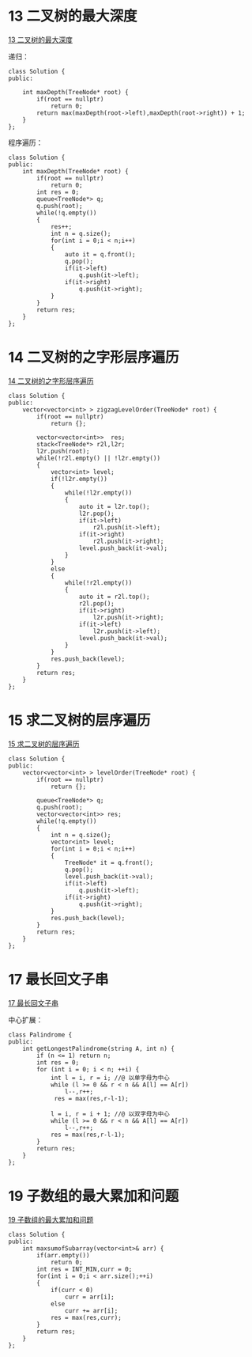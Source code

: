 # 13 二叉树的最大深度

[13 二叉树的最大深度](https://www.nowcoder.com/practice/8a2b2bf6c19b4f23a9bdb9b233eefa73?tpId=190&&tqId=35335&rp=1&ru=/ta/job-code-high-rd&qru=/ta/job-code-high-rd/question-ranking)

递归：

````
class Solution {
public:

    int maxDepth(TreeNode* root) {
        if(root == nullptr)
			return 0;
		return max(maxDepth(root->left),maxDepth(root->right)) + 1;
    }
};
````

程序遍历：

```
class Solution {
public:
    int maxDepth(TreeNode* root) {
        if(root == nullptr)
			return 0;
		int res = 0;
		queue<TreeNode*> q;
        q.push(root);
		while(!q.empty())
		{
			res++;
			int n = q.size();
			for(int i = 0;i < n;i++)
			{
				auto it = q.front();
				q.pop();
				if(it->left)
					q.push(it->left);
				if(it->right)
					q.push(it->right);
			}
		}
		return res;
    }
};
```

# 14 二叉树的之字形层序遍历

[14 二叉树的之字形层序遍历](https://www.nowcoder.com/practice/47e1687126fa461e8a3aff8632aa5559?tpId=190&&tqId=35183&rp=1&ru=/ta/job-code-high-rd&qru=/ta/job-code-high-rd/question-ranking)

```
class Solution {
public:
    vector<vector<int> > zigzagLevelOrder(TreeNode* root) {
        if(root == nullptr)
			return {};
		
		vector<vector<int>>  res;
		stack<TreeNode*> r2l,l2r;
		l2r.push(root);
		while(!r2l.empty() || !l2r.empty())
		{
			vector<int> level;
			if(!l2r.empty())
			{
				while(!l2r.empty())
				{
					auto it = l2r.top();
					l2r.pop();
					if(it->left)
						r2l.push(it->left);
					if(it->right)
						r2l.push(it->right);				
					level.push_back(it->val);
				}	
			}
			else
			{
				while(!r2l.empty())
				{
					auto it = r2l.top();
					r2l.pop();
					if(it->right)
						l2r.push(it->right);
					if(it->left)
						l2r.push(it->left);					
					level.push_back(it->val);
				}	
			}
			res.push_back(level);
		}
		return res;
    }
};
```

# 15 求二叉树的层序遍历

[15 求二叉树的层序遍历](https://www.nowcoder.com/practice/04a5560e43e24e9db4595865dc9c63a3?tpId=190&&tqId=35337&rp=1&ru=/ta/job-code-high-rd&qru=/ta/job-code-high-rd/question-ranking)

```
class Solution {
public:
    vector<vector<int> > levelOrder(TreeNode* root) {
        if(root == nullptr)
			return {};
		
		queue<TreeNode*> q;
		q.push(root);
		vector<vector<int>> res;		
		while(!q.empty())
		{
			int n = q.size();
			vector<int> level;	
			for(int i = 0;i < n;i++)
			{						
				TreeNode* it = q.front();
				q.pop();	
				level.push_back(it->val);
				if(it->left)
					q.push(it->left);
				if(it->right)
					q.push(it->right);
			}			
			res.push_back(level);
		}
		return res;
    }
};
```

# 17 最长回文子串

[17 最长回文子串](https://www.nowcoder.com/practice/b4525d1d84934cf280439aeecc36f4af?tpId=190&&tqId=35207&rp=1&ru=/ta/job-code-high-rd&qru=/ta/job-code-high-rd/question-ranking)

中心扩展：

```
class Palindrome {
public:
    int getLongestPalindrome(string A, int n) {
		if (n <= 1) return n;
        int res = 0;
        for (int i = 0; i < n; ++i) {
            int l = i, r = i; //@ 以单字母为中心
            while (l >= 0 && r < n && A[l] == A[r])
                l--,r++;
             res = max(res,r-l-1);
            
            l = i, r = i + 1; //@ 以双字母为中心
            while (l >= 0 && r < n && A[l] == A[r]) 
                l--,r++;
            res = max(res,r-l-1);
        }
        return res;
    }
};
```

# 19 子数组的最大累加和问题

[19 子数组的最大累加和问题](https://www.nowcoder.com/practice/554aa508dd5d4fefbf0f86e5fe953abd?tpId=190&&tqId=35386&rp=1&ru=/ta/job-code-high-rd&qru=/ta/job-code-high-rd/question-ranking)

```
class Solution {
public:
    int maxsumofSubarray(vector<int>& arr) {
        if(arr.empty())
			return 0;
		int res = INT_MIN,curr = 0;
		for(int i = 0;i < arr.size();++i)
		{
			if(curr < 0)
				curr = arr[i];
			else
				curr += arr[i];			
			res = max(res,curr);
		}
		return res;
    }
};
```



